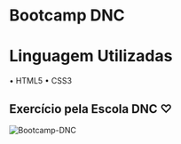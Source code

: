 # Bootcamp DNC

# Linguagem Utilizadas

• HTML5 
• CSS3

## Exercício pela Escola DNC ♡

![Bootcamp-DNC](https://github.com/vyoshio71/ProjetoDNC/assets/116774749/bc56b372-184d-4916-a847-a4725e450e7b)

